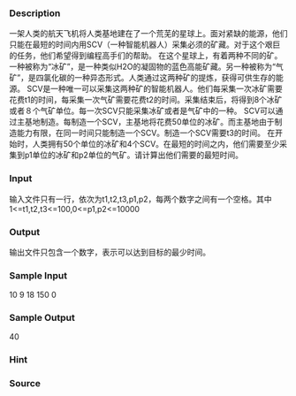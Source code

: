 
### Description
一架人类的航天飞机将人类基地建在了一个荒芜的星球上。面对紧缺的能源，他们只能在最短的时间内用SCV（一种智能机器人）采集必须的矿藏。对于这个艰巨的任务，他们希望得到编程高手们的帮助。
在这个星球上，有着两种不同的矿。一种被称为“冰矿”，是一种类似H2O的凝固物的蓝色高能矿藏。另一种被称为“气矿”，是四氯化碳的一种异态形式。人类通过这两种矿的提炼，获得可供生存的能源。
SCV是一种唯一可以采集这两种矿的智能机器人。他们每采集一次冰矿需要花费t1的时间，每采集一次气矿需要花费t2的时间。采集结束后，将得到8个冰矿或者８个气矿单位。每一次SCV只能采集冰矿或者是气矿中的一种。
SCV可以通过主基地制造。每制造一个SCV，主基地将花费50单位的冰矿。而主基地由于制造能力有限，在同一时间只能制造一个SCV。制造一个SCV需要t3的时间。
在开始时，人类拥有50个单位的冰矿和4个SCV。在最短的时间之内，他们需要至少采集到p1单位的冰矿和p2单位的气矿。请计算出他们需要的最短时间。


### Input
输入文件只有一行，依次为t1,t2,t3,p1,p2，每两个数字之间有一个空格。其中1<=t1,t2,t3<=100,0<=p1,p2<=10000

### Output
输出文件只包含一个数字，表示可以达到目标的最少时间。


### Sample Input
10 9 18 150 0


### Sample Output
40

### Hint

### Source
